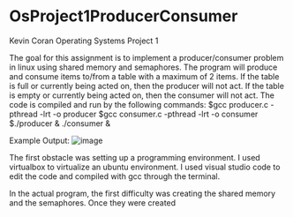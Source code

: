 # OsProject1ProducerConsumer

Kevin Coran Operating Systems Project 1

The goal for this assignment is to implement a producer/consumer problem in linux using shared memory and semaphores. 
The program will produce and consume items to/from a table with a maximum of 2 items. 
If the table is full or currently being acted on, then the producer will not act.
If the table is empty or currently being acted on, then the consumer will not act.
The code is compiled and run by the following commands:
$gcc producer.c -pthread -lrt -o producer
$gcc consumer.c -pthread -lrt -o consumer
$./producer & ./consumer &

Example Output:
![image](https://user-images.githubusercontent.com/73201894/139344693-7aad30df-511b-4ffb-8928-80360df6bfcb.png)


The first obstacle was setting up a programming environment. I used virtualbox to virtualize an ubuntu environment. 
I used visual studio code to edit the code and compiled with gcc through the terminal.

In the actual program, the first difficulty was creating the shared memory and the semaphores. 
Once they were created 
